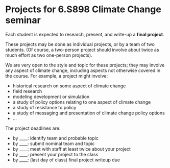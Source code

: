 # Projects for 6.S898 Climate Change seminar

Each student is expected to research, present, and write-up a **final project**.

These projects may be done as individual projects, or by a team of two students.
(Of course, a two-person project should involve about twice as much effort as two
one-person projects).

We are very open to the style and topic for these projects; they may involve any
aspect of climate change, including aspects not otherwise covered in the course.
For example, a project might involve:
* historical research on some aspect of climate change
* field research
* modeling development or simulation
* a study of policy options relating to one aspect of climate change
* a study of resistance to policy
* a study of messaging and presentation of climate change policy options
* ...

The project deadlines are:
* by ____: identify team and probable topic
* by ____: submit nominal team and topic
* by ____: meet with staff at least twice about your project
* by ____: present your project to the class
* by ____: (last day of class) final project writeup due







